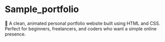# Sample_portfolio
💼 A clean, animated personal portfolio website built using HTML and CSS. Perfect for beginners, freelancers, and coders who want a simple online presence.
